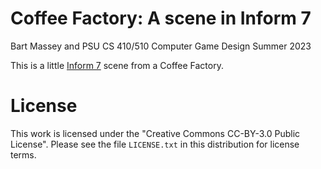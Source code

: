 # Coffee Factory: A scene in Inform 7
Bart Massey and PSU CS 410/510 Computer Game Design Summer 2023

This is a little [Inform 7](http://inform7.com) scene from a
Coffee Factory.

# License

This work is licensed under the "Creative Commons CC-BY-3.0 Public
License". Please see the file `LICENSE.txt` in this distribution for
license terms.
